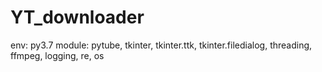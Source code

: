# YT_downloader

env: py3.7
module: pytube, tkinter, tkinter.ttk, tkinter.filedialog, threading, ffmpeg, logging, re, os
